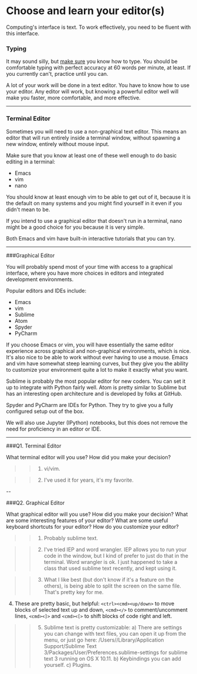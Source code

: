 # Choose and learn your editor(s)


Computing's interface is text. To work effectively, you need to be fluent with this interface.


### Typing

It may sound silly, but [make sure](http://www.typingtest.com/) you know how to type. You should be comfortable typing with perfect accuracy at 60 words per minute, at least. If you currently can't, practice until you can.

A lot of your work will be done in a text editor. You have to know how to use your editor. Any editor will work, but knowing a powerful editor well will make you faster, more comfortable, and more effective.

---

### Terminal Editor

Sometimes you will need to use a non-graphical text editor. This means an editor that will run entirely inside a terminal window, without spawning a new window, entirely without mouse input.

Make sure that you know at least one of these well enough to do basic editing in a terminal:

 * Emacs
 * vim
 * nano

You should know at least enough vim to be able to get out of it, because it is the default on many systems and you might find yourself in it even if you didn't mean to be.

If you intend to use a graphical editor that doesn't run in a terminal, nano might be a good choice for you because it is very simple.

Both Emacs and vim have built-in interactive tutorials that you can try.



---

###Graphical Editor

You will probably spend most of your time with access to a graphical interface, where you have more choices in editors and integrated development environments.

Popular editors and IDEs include:

 * Emacs
 * vim
 * Sublime
 * Atom
 * Spyder
 * PyCharm

If you choose Emacs or vim, you will have essentially the same editor experience across graphical and non-graphical environments, which is nice. It's also nice to be able to work without ever having to use a mouse. Emacs and vim have somewhat steep learning curves, but they give you the ability to customize your environment quite a lot to make it exactly what you want.

Sublime is probably the most popular editor for new coders. You can set it up to integrate with Python fairly well. Atom is pretty similar to Sublime but has an interesting open architecture and is developed by folks at GitHub.

Spyder and PyCharm are IDEs for Python. They try to give you a fully configured setup out of the box.

We will also use Jupyter (IPython) notebooks, but this does not remove the need for proficiency in an editor or IDE.

---

###Q1. Terminal Editor

What terminal editor will you use? How did you make your decision?

>> 1) vi/vim.  

>> 2) I've used it for years, it's my favorite. 

--

###Q2. Graphical Editor

What graphical editor will you use? How did you make your decision? What are some interesting features of your editor? What are some useful keyboard shortcuts for your editor? How do you customize your editor?

>> 1) Probably sublime text.
  
>> 2) I've tried IEP and word wrangler. IEP allows you to run your code in the window, but I kind of prefer to just do that in the terminal. Word wrangler is ok. I just happened to take a class that used sublime text recently, and kept using it.
  
>> 3)  What I like best (but don't know if it's a feature on the others), is being able to split the screen on the same file. That's pretty key for me.
  
4) These are pretty basic, but helpful:
`<ctrl><cmd><up/down>` to move blocks of selected text up and down,
`<cmd></>` to comment/uncomment lines,
`<cmd><]>` and `<cmd><[>` to shift blocks of code right and left.
 
>>5) Sublime text is pretty customizable: 
>>a) There are settings you can change with text files, you can open it up from the menu, or just go here: /Users/<yourusername>/Library/Application Support/Sublime Text 3/Packages/User/Preferences.sublime-settings for sublime text 3 running on OS X 10.11. 
>>b) Keybindings you can add yourself. 
>>c) Plugins.    
 
